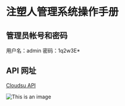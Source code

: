 ﻿# 注塑人管理系统操作手册

## 管理员帐号和密码
用户名：admin
密码：1q2w3E*

## API 网址

[Cloudsu API](/swagger/index.html)

![This is an image](https://abp.io/assets/my-image.png)


